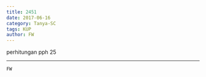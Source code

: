 ```yaml
---
title: 2451
date: 2017-06-16
category: Tanya-SC
tags: KUP
author: FW
---
```


perhitungan pph 25

---



`FW`
